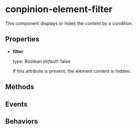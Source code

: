 conpinion-element-filter
========================

This component displays or hides the content by a condition.


Properties
----------

  * **filter**

    *type*: Boolean
    *default*: false

    If this attribute is present, the element content is hidden.


Methods
-------


Events
------


Behaviors
---------
